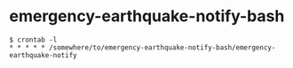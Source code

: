# emergency-earthquake-notify-bash #

    $ crontab -l
    * * * * * /somewhere/to/emergency-earthquake-notify-bash/emergency-earthquake-notify
